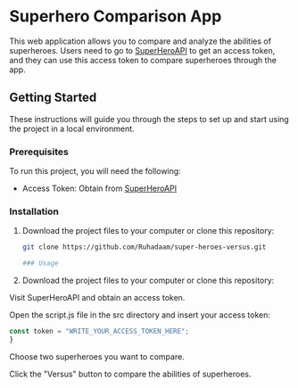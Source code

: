 # Superhero Comparison App

This web application allows you to compare and analyze the abilities of superheroes. Users need to go to [SuperHeroAPI](https://www.superheroapi.com/) to get an access token, and they can use this access token to compare superheroes through the app.

## Getting Started

These instructions will guide you through the steps to set up and start using the project in a local environment.

### Prerequisites

To run this project, you will need the following:

- Access Token: Obtain from [SuperHeroAPI](https://www.superheroapi.com/)

### Installation

1. Download the project files to your computer or clone this repository:

   ```bash
   git clone https://github.com/Ruhadaam/super-heroes-versus.git

   ### Usage

1. Download the project files to your computer or clone this repository:

 Visit SuperHeroAPI and obtain an access token.

Open the script.js file in the src directory and insert your access token:

```javascript
const token = "WRITE_YOUR_ACCESS_TOKEN_HERE";
}
```

Choose two superheroes you want to compare.

Click the "Versus" button to compare the abilities of superheroes.

